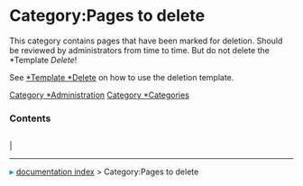# Category:Pages to delete
This category contains pages that have been marked for deletion. Should be reviewed by administrators from time to time. But do not delete the *Template   *Delete*!

See [   *Template   *Delete](   *Template_Delete.md) on how to use the deletion template.

[Category   *Administration](Category_Administration.md) [Category   *Categories](Category_Categories.md)

### Contents

|     |     |     |
| --- | --- | --- |
|



---
![](images/Right_arrow.png) [documentation index](../README.md) > Category:Pages to delete
